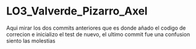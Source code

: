 # LO3_Valverde_Pizarro_Axel

Aqui mirar los dos commits anteriores que es donde añado el codigo de correcion e inicializo el test de nuevo, el ultimo commit fue una confusion siento las molestias

